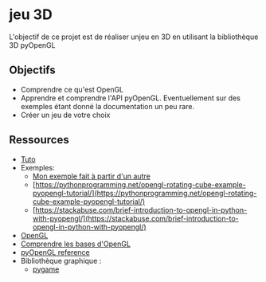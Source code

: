 # jeu 3D

L'objectif de ce projet est de réaliser unjeu en 3D en utilisant la bibliothèque 3D pyOpenGL

## Objectifs

- Comprendre ce qu'est OpenGL
- Apprendre et comprendre l'API pyOpenGL. Eventuellement sur des exemples étant donné la documentation un peu rare.
- Créer un jeu de votre choix

## Ressources
- [Tuto](https://robertvandeneynde.be/parascolaire/3D.fr.html)
- Exemples:
    - [Mon exemple fait à partir d'un autre](exemple3d.py)
    - [https://pythonprogramming.net/opengl-rotating-cube-example-pyopengl-tutorial/](https://pythonprogramming.net/opengl-rotating-cube-example-pyopengl-tutorial/)
    - [https://stackabuse.com/brief-introduction-to-opengl-in-python-with-pyopengl/](https://stackabuse.com/brief-introduction-to-opengl-in-python-with-pyopengl/)
- [OpenGL](https://fr.wikipedia.org/wiki/OpenGL)
- [Comprendre les bases d'OpenGL](https://www.haroldserrano.com/blog/understanding-opengl-basics)
- [pyOpenGL reference](https://pyopengl.sourceforge.net/documentation/manual-3.0/index.html)
- Bibliothèque graphique :
    - [pygame](https://www.pygame.org/docs/)




